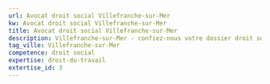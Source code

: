 ```yaml
---
url: Avocat droit social Villefranche-sur-Mer
kw: Avocat droit social Villefranche-sur-Mer
title: Avocat droit social Villefranche-sur-Mer
description: Villefranche-sur-Mer - confiez-nous votre dossier droit social
tag_ville: Villefranche-sur-Mer
competence: droit social
expertise: droit-du-travail
extertise_id: 3
---
```

